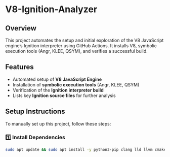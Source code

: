 # V8-Ignition-Analyzer

## Overview
This project automates the setup and initial exploration of the V8 JavaScript engine’s Ignition interpreter using GitHub Actions. It installs V8, symbolic execution tools (Angr, KLEE, QSYM), and verifies a successful build.

## Features
- Automated setup of **V8 JavaScript Engine**
- Installation of **symbolic execution tools** (Angr, KLEE, QSYM)
- Verification of the **Ignition interpreter build**
- Lists key **Ignition source files** for further analysis

## Setup Instructions

To manually set up this project, follow these steps:

### 1️⃣ Install Dependencies
```bash
sudo apt update && sudo apt install -y python3-pip clang lld llvm cmake ninja-build
